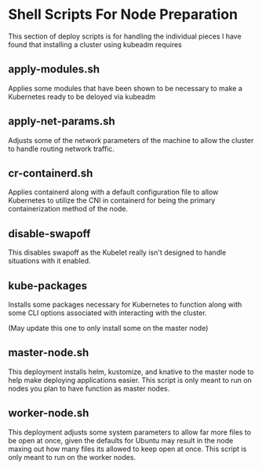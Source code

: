 # Shell Scripts For Node Preparation

This section of deploy scripts is for handling the individual pieces I have found that installing a cluster using kubeadm requires

## apply-modules.sh

Applies some modules that have been shown to be necessary to make a Kubernetes ready to be deloyed via kubeadm

## apply-net-params.sh

Adjusts some of the network parameters of the machine to allow the cluster to handle routing network traffic.

## cr-containerd.sh

Applies containerd along with a default configuration file to allow Kubernetes to utilize the CNI in containerd for being the primary containerization method of the node.

## disable-swapoff

This disables swapoff as the Kubelet really isn't designed to handle situations with it enabled.

## kube-packages

Installs some packages necessary for Kubernetes to function along with some CLI options associated with interacting with the cluster.

(May update this one to only install some on the master node)

## master-node.sh

This deployment installs helm, kustomize, and knative to the master node to help make deploying applications easier. This script is only meant to run on nodes you plan to have function as master nodes.

## worker-node.sh

This deployment adjusts some system parameters to allow far more files to be open at once, given the defaults for Ubuntu may result in the node maxing out how many files its allowed to keep open at once. This script is only meant to run on the worker nodes.